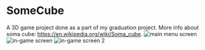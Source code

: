 # SomeCube
A 3D game project done as a part of my graduation project. More info about soma cube: https://en.wikipedia.org/wiki/Soma_cube.
![main menu screen](https://github.com/ahmet-h/somacube/assets/5914685/533e4003-8109-4af8-9e2a-574894b2d9fa)
![in-game screen](https://github.com/ahmet-h/somacube/assets/5914685/b0be3b7d-3790-4e31-9245-848e5db08c1b)
![in-game screen 2](https://github.com/ahmet-h/somacube/assets/5914685/2b2eedc9-d36c-4a1d-ae68-cca91f7968ad)
